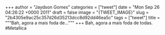 
+++
author = "Jaydson Gomes"
categories = ["tweet"]
date = "Mon Sep 26 04:26:22 +0000 2011"
draft = false
image = "{TWEET_IMAGE}"
slug = "2b4305e9ac25c357d26d35213dcc8d92dd46ea5c"
tags = ["tweet"]
title = """Bah, agora a mais foda de..."""
+++
Bah, agora a mais foda de todas. #Metallica
